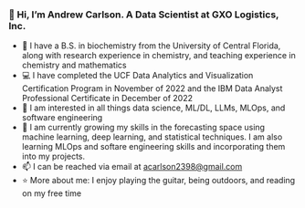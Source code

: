 ### 👋 Hi, I’m Andrew Carlson. A Data Scientist at GXO Logistics, Inc.
- 🧬 I have a B.S. in biochemistry from the University of Central Florida, along with research experience in chemistry, and teaching experience in chemistry and mathematics
- 💻 I have completed the UCF Data Analytics and Visualization Certification Program in November of 2022 and the IBM Data Analyst Professional Certificate in December of 2022
- 👀 I am interested in all things data science, ML/DL, LLMs, MLOps, and software engineering
- 🌱 I am currently growing my skills in the forecasting space using machine learning, deep learning, and statistical techniques. I am also learning MLOps and softare engineering skills and incorporating them into my projects.
- 📫 I can be reached via email at acarlson2398@gmail.com
- ⭐ More about me: I enjoy playing the guitar, being outdoors, and reading on my free time

<!---
Andrew-Carlson/Andrew-Carlson is a ✨ special ✨ repository because its `README.md` (this file) appears on your GitHub profile.
You can click the Preview link to take a look at your changes.
--->
